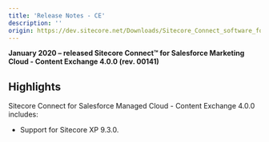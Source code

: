 ```yaml
---
title: 'Release Notes - CE'
description: ''
origin: https://dev.sitecore.net/Downloads/Sitecore_Connect_software_for_Salesforce_Marketing_Cloud/1x/Sitecore_Connect_software_for_Salesforce_Marketing_Cloud_40/Release_Notes_CE
---
```


**January 2020 – released Sitecore Connect™ for Salesforce Marketing Cloud - Content Exchange 4.0.0 (rev. 00141)**

## Highlights

Sitecore Connect for Salesforce Managed Cloud - Content Exchange 4.0.0 includes:

- ​​Support for Sitecore XP 9.3.0.
